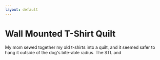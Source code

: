 ```yaml
---
layout: default
---
```

# Wall Mounted T-Shirt Quilt
My mom sewed together my old t-shirts into a quilt, and it seemed safer to hang it outside of the dog's bite-able radius. The STL and 